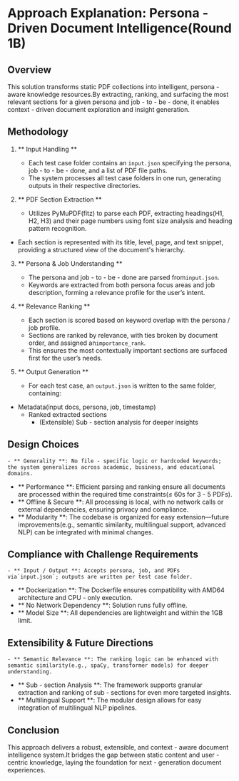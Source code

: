 # Approach Explanation: Persona - Driven Document Intelligence(Round 1B)

## Overview
This solution transforms static PDF collections into intelligent, persona - aware knowledge resources.By extracting, ranking, and surfacing the most relevant sections for a given persona and job - to - be - done, it enables context - driven document exploration and insight generation.

## Methodology
1. ** Input Handling **
    - Each test case folder contains an `input.json` specifying the persona, job - to - be - done, and a list of PDF file paths.
   - The system processes all test case folders in one run, generating outputs in their respective directories.

2. ** PDF Section Extraction **
    - Utilizes PyMuPDF(fitz) to parse each PDF, extracting headings(H1, H2, H3) and their page numbers using font size analysis and heading pattern recognition.
- Each section is represented with its title, level, page, and text snippet, providing a structured view of the document's hierarchy.

3. ** Persona & Job Understanding **
    - The persona and job - to - be - done are parsed from`input.json`.
   - Keywords are extracted from both persona focus areas and job description, forming a relevance profile for the user’s intent.

4. ** Relevance Ranking **
    - Each section is scored based on keyword overlap with the persona / job profile.
   - Sections are ranked by relevance, with ties broken by document order, and assigned an`importance_rank`.
   - This ensures the most contextually important sections are surfaced first for the user’s needs.

5. ** Output Generation **
    - For each test case, an `output.json` is written to the same folder, containing:
- Metadata(input docs, persona, job, timestamp)
    - Ranked extracted sections
        - (Extensible) Sub - section analysis for deeper insights

## Design Choices
    - ** Generality **: No file - specific logic or hardcoded keywords; the system generalizes across academic, business, and educational domains.
- ** Performance **: Efficient parsing and ranking ensure all documents are processed within the required time constraints(≤ 60s for 3 - 5 PDFs).
- ** Offline & Secure **: All processing is local, with no network calls or external dependencies, ensuring privacy and compliance.
- ** Modularity **: The codebase is organized for easy extension—future improvements(e.g., semantic similarity, multilingual support, advanced NLP) can be integrated with minimal changes.

## Compliance with Challenge Requirements
    - ** Input / Output **: Accepts persona, job, and PDFs via`input.json`; outputs are written per test case folder.
- ** Dockerization **: The Dockerfile ensures compatibility with AMD64 architecture and CPU - only execution.
- ** No Network Dependency **: Solution runs fully offline.
- ** Model Size **: All dependencies are lightweight and within the 1GB limit.

## Extensibility & Future Directions
    - ** Semantic Relevance **: The ranking logic can be enhanced with semantic similarity(e.g., spaCy, transformer models) for deeper understanding.
- ** Sub - section Analysis **: The framework supports granular extraction and ranking of sub - sections for even more targeted insights.
- ** Multilingual Support **: The modular design allows for easy integration of multilingual NLP pipelines.

## Conclusion
This approach delivers a robust, extensible, and context - aware document intelligence system.It bridges the gap between static content and user - centric knowledge, laying the foundation for next - generation document experiences. 
